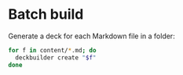 # Batch build

Generate a deck for each Markdown file in a folder:

```bash
for f in content/*.md; do
  deckbuilder create "$f"
done
```
